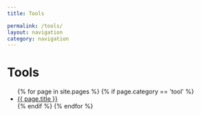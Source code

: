 ```yaml
---
title: Tools

permalink: /tools/
layout: navigation
category: navigation
---
```

# Tools
<ul class ="flex-container">
{% for page in site.pages %} 
    {% if page.category == 'tool' %}
      <li class ="flex-item">
        <a class="page-link" href="{{ page.url | prepend: site.baseurl }}">{{ page.title }}
        </a>
    </li>
    {% endif %} 
{% endfor %}
</ul>
